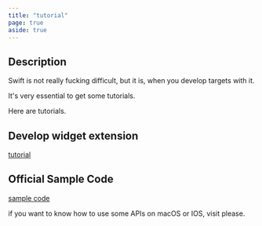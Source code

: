 ```yaml
---
title: "tutorial"
page: true
aside: true
---
```


## Description
Swift is not really fucking difficult, but it is, when you
develop targets with it.

It's very essential to get some tutorials.

Here are tutorials.

## Develop widget extension
[tutorial](https://appleinsider.com/inside/xcode/tips/getting-started-with-widgetkit-making-your-first-macos-widget)

## Official Sample Code
[sample code](https://developer.apple.com/documentation/samplecode/)

if you want to know how to use some APIs on macOS or IOS, visit please.